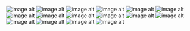 ![image alt](https://raw.githubusercontent.com/FarihinBorhan/Website-For-App/fc064663ade0bbac260d0dbd6ede0671b87efcf8/Screenshot%202025-05-18%20233539.png)
![image alt](https://raw.githubusercontent.com/FarihinBorhan/Website-For-App/fc064663ade0bbac260d0dbd6ede0671b87efcf8/Screenshot%202025-05-18%20233834.png)
![image alt](https://raw.githubusercontent.com/FarihinBorhan/Website-For-App/fc064663ade0bbac260d0dbd6ede0671b87efcf8/Screenshot%202025-05-18%20234408.png)
![image alt](https://raw.githubusercontent.com/FarihinBorhan/Website-For-App/0aeebe2570002c87faea961e5227bb24af4346f0/IMG_6122.jpeg)
![image alt](![image](https://github.com/user-attachments/assets/fa8485eb-66db-4c56-a687-484ac6ebc732)
)
![image alt](![image](https://github.com/user-attachments/assets/b6f71834-d295-494b-b521-12c0eaca4db0)
)
![image alt](https://raw.githubusercontent.com/FarihinBorhan/Website-For-App/0aeebe2570002c87faea961e5227bb24af4346f0/Photo%2019-03-2025%2C%2012%2048%2034%20(1).jpg)
![image alt](https://raw.githubusercontent.com/FarihinBorhan/Website-For-App/0aeebe2570002c87faea961e5227bb24af4346f0/Photo%2028-03-2025%2C%2016%2016%2048%20(1).jpg)
![image alt](https://raw.githubusercontent.com/FarihinBorhan/Website-For-App/0aeebe2570002c87faea961e5227bb24af4346f0/Photo%2028-03-2025%2C%2016%2028%2043%20(1).jpg)
![image alt](https://raw.githubusercontent.com/FarihinBorhan/Website-For-App/0aeebe2570002c87faea961e5227bb24af4346f0/IMG_6119.jpeg)
![image alt](https://raw.githubusercontent.com/FarihinBorhan/Website-For-App/0aeebe2570002c87faea961e5227bb24af4346f0/6E132499-837E-4BB6-9112-330D2834428A.JPG)
![image alt](https://raw.githubusercontent.com/FarihinBorhan/Website-For-App/491ca40aabb5b140ea20d5a84eaf3615e3f55598/Picture4.jpg)
![image alt](https://raw.githubusercontent.com/FarihinBorhan/Website-For-App/491ca40aabb5b140ea20d5a84eaf3615e3f55598/Picture5.jpg)
![image alt](https://raw.githubusercontent.com/FarihinBorhan/Website-For-App/491ca40aabb5b140ea20d5a84eaf3615e3f55598/Picture3.png)
![image alt](https://raw.githubusercontent.com/FarihinBorhan/Website-For-App/491ca40aabb5b140ea20d5a84eaf3615e3f55598/Picture2.png)
![image alt](https://raw.githubusercontent.com/FarihinBorhan/Website-For-App/491ca40aabb5b140ea20d5a84eaf3615e3f55598/Picture1.jpg)
